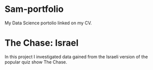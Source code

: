 # Sam-portfolio
My Data Science portolio linked on my CV.

# The Chase: Israel

In this project I investigated data gained from the Israeli version of the popular quiz show The Chase.
